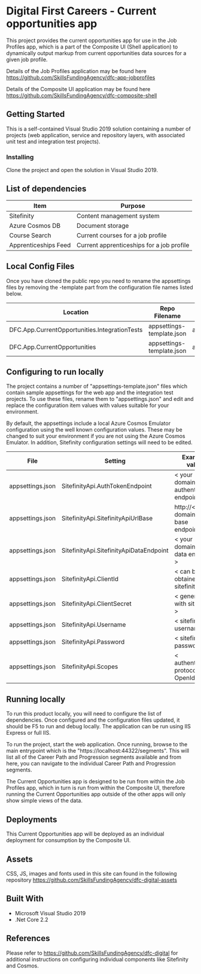 # Digital First Careers - Current opportunities app

This project provides the current opportunities app for use in the Job Profiles app, which is a part of the Composite UI (Shell application) to dynamically output markup from current opportunities data sources for a given job profile.

Details of the Job Profiles application may be found here https://github.com/SkillsFundingAgency/dfc-app-jobprofiles

Details of the Composite UI application may be found here https://github.com/SkillsFundingAgency/dfc-composite-shell


## Getting Started

This is a self-contained Visual Studio 2019 solution containing a number of projects (web application, service and repository layers, with associated unit test and integration test projects).

### Installing

Clone the project and open the solution in Visual Studio 2019.

## List of dependencies

|Item	|Purpose|
|-------|-------|
|Sitefinity |Content management system |
|Azure Cosmos DB | Document storage |
|Course Search | Current courses for a job profile |
|Apprenticeships Feed | Current apprenticeships for a job profile |

## Local Config Files

Once you have cloned the public repo you need to rename the appsettings files by removing the -template part from the configuration file names listed below.

| Location | Repo Filename | Rename to |
|-------|-------|-------|
| DFC.App.CurrentOpportunities.IntegrationTests | appsettings-template.json | appsettings.json |
| DFC.App.CurrentOpportunities | appsettings-template.json | appsettings.json |

## Configuring to run locally

The project contains a number of "appsettings-template.json" files which contain sample appsettings for the web app and the integration test projects. To use these files, rename them to "appsettings.json" and edit and replace the configuration item values with values suitable for your environment.

By default, the appsettings include a local Azure Cosmos Emulator configuration using the well known configuration values. These may be changed to suit your environment if you are not using the Azure Cosmos Emulator. In addition, Sitefinity configuration settings will need to be edited.

|File                                       |Setting                        |Example value                      |
|------------------------------------------|------------------------------|----------------------------------|
| appsettings.json     | SitefinityApi.AuthTokenEndpoint      |< your domain authentication endpoint >  |
| appsettings.json     | SitefinityApi.SitefinityApiUrlBase     |http://< your domain api base endpoint >  |
| appsettings.json     | SitefinityApi.SitefinityApiDataEndpoint |< your domain api data endpoint >  |
| appsettings.json     | SitefinityApi.ClientId           | < can be obtained from sitefinity  >|
| appsettings.json     | SitefinityApi.ClientSecret       | < generate it with sitefinity >     |
| appsettings.json     | SitefinityApi.Username           | < sitefinity username >             |
| appsettings.json     | SitefinityApi.Password           | < sitefinity password >             |
| appsettings.json     | SitefinityApi.Scopes             | < authentication protocol> OpenId   |

## Running locally

To run this product locally, you will need to configure the list of dependencies. Once configured and the configuration files updated, it should be F5 to run and debug locally. The application can be run using IIS Express or full IIS.

To run the project, start the web application. Once running, browse to the main entrypoint which is the "https://localhost:44322/segments". This will list all of the Career Path and Progression segments available and from here, you can navigate to the individual Career Path and Progression segments.

The Current Opportunities app is designed to be run from within the Job Profiles app, which in turn is run from within the Composite UI, therefore running the Current Opportunities app outside of the other apps will only show simple views of the data.

## Deployments

This Current Opportunities app will be deployed as an individual deployment for consumption by the Composite UI.

## Assets

CSS, JS, images and fonts used in this site can found in the following repository https://github.com/SkillsFundingAgency/dfc-digital-assets

## Built With

* Microsoft Visual Studio 2019
* .Net Core 2.2

## References

Please refer to https://github.com/SkillsFundingAgency/dfc-digital for additional instructions on configuring individual components like Sitefinity and Cosmos.
